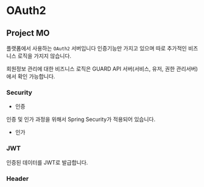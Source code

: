 # OAuth2
## Project MO

플랫폼에서 사용하는 `OAuth2` 서버입니다
인증기능만 가지고 있으며 따로 추가적인 비즈니스 로직을 가지지 않습니다.

회원정보 관리에 대한 비즈니스 로직은 
GUARD API 서버(서비스, 유저, 권한 관리서버)에서 확인 가능합니다.

### Security

- 인증

인증 및 인가 과정을 위해서 Spring Security가 적용되어 있습니다.

- 인가
 

### JWT

인증된 데이터를 JWT로 발급합니다.

### Header
